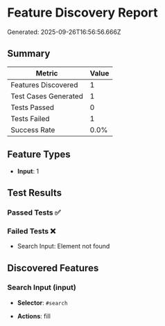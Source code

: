 # Feature Discovery Report

Generated: 2025-09-26T16:56:56.666Z

## Summary

| Metric | Value |
|--------|-------|
| Features Discovered | 1 |
| Test Cases Generated | 1 |
| Tests Passed | 0 |
| Tests Failed | 1 |
| Success Rate | 0.0% |

## Feature Types

- **Input**: 1

## Test Results

### Passed Tests ✅


### Failed Tests ❌
- Search Input: Element not found

## Discovered Features


### Search Input (input)
- **Selector**: `#search`

- **Actions**: fill

